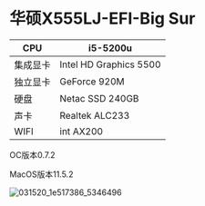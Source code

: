 #  华硕X555LJ-EFI-Big  Sur

| CPU      | i5-5200u               |
| -------- | ---------------------- |
| 集成显卡 | Intel HD Graphics 5500 |
| 独立显卡 | GeForce 920M           |
| 硬盘     | Netac SSD 240GB        |
| 声卡     | Realtek ALC233         |
| WIFI    | int AX200              |

OC版本0.7.2

MacOS版本11.5.2<br />

![031520_1e517386_5346496](https://user-images.githubusercontent.com/89714521/132108169-9d1d6a59-732a-4666-9d03-e45081ec4301.png)

